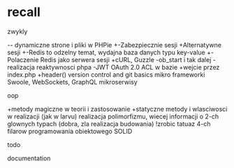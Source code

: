 # recall

zwykly

-- dynamiczne strone i pliki w PHPie
+-Zabezpiecznie sesji
+Alternatywne sesji
+-Redis to odzelny temat, wydajna baza danych typu key-value
+-Polaczenie Redis jako serwera sesji
+cURL, Guzzle
-ob_start i tak dalej
-realizacja reaktywnosci phpa
-JWT OAuth 2.0 ACL w bazie
+wejcie przez index.php
+header()
version control and git basics
mikro frameworki
Swoole, WebSockets, GraphQL
mikroserwisy

oop

+metody magiczne w teorii i zastosowanie
+statyczne metody i wlasciwosci w realizacji (jak w larvu)
realizacja polimorfizmu, wiecej informacji o 2-ch glownych typach (dobra, zla realizacja budowania)
!zrobic tatuaz 4-ch filarow programowania obiektowego
SOLID 

todo

documentation